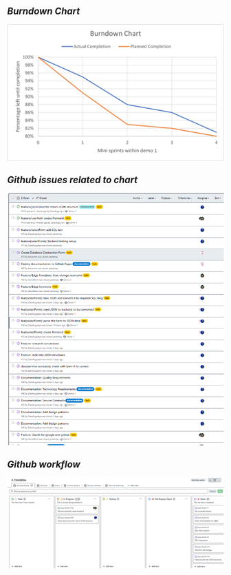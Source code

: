 ## *Burndown Chart*

![User Registration and Authentication Diagram](./../static/img/burndownChart.png)

## *Github issues related to chart*

![User Registration and Authentication Diagram](./../static/img/issues.png)

## *Github workflow*
![User Registration and Authentication Diagram](./../static/img/workFlow.png)